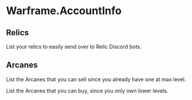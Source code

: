 # Warframe.AccountInfo

## Relics

List your relics to easily send over to Relic Discord bots.

## Arcanes

List the Arcanes that you can sell since you already have one at max level.

List the Arcanes that you can buy, since you only own lower levels.
